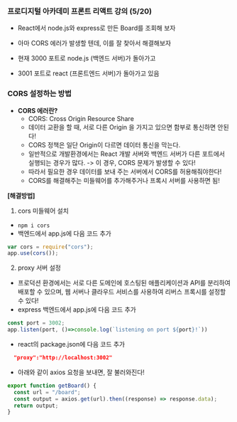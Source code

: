 ### 프로디지털 아카데미 프론트 리액트 강의 (5/20)
- React에서 node.js와 express로 만든 Board를 조회해 보자
- 아마 CORS 에러가 발생할 텐데, 이를 잘 찾아서 해결해보자

- 현재 3000 포트로 node.js (백엔드 서버)가 돌아가고
- 3001 포트로 react (프론트엔드 서버)가 돌아가고 있음

### CORS 설정하는 방법
- **CORS 에러란?**
  - CORS: Cross Origin Resource Share
  - 데이터 교환을 할 때, 서로 다른 Origin 을 가지고 있으면 함부로 통신하면 안된다!
  - CORS 정책은 일단 Origin이 다르면 데이터 통신을 막는다.
  - 일반적으로 개발환경에서는 React 개발 서버와 백엔드 서버가 다른 포트에서 실행되는 경우가 많다. -> 이 경우, CORS 문제가 발생할 수 있다!
  - 따라서 필요한 경우 데이터를 보내 주는 서버에서 CORS를 허용해줘야한다!
  - CORS를 해결해주는 미들웨어를 추가해주거나 프록시 서버를 사용하면 됨!

**[해결방법]**
1. cors 미들웨어 설치
- `npm i cors`
- 백엔드에서 app.js에 다음 코드 추가
```jsx
var cors = require("cors");
app.use(cors());
```

2. proxy 서버 설정
- 프로덕션 환경에서는 서로 다른 도메인에 호스팅된 애플리케이션과 API를 분리하여 배포할 수 있으며, 웹 서버나 클라우드 서비스를 사용하여 리버스 프록시를 설정할 수 있다!
- express 백엔드에서 app.js에 다음 코드 추가
```jsx
const port = 3002;
app.listen(port, ()=>console.log(`listening on port ${port}!`))
```
- react의 package.json에 다음 코드 추가
```json
  "proxy":"http://localhost:3002"
```
- 아래와 같이 axios 요청을 보내면, 잘 불러와진다!
```jsx
export function getBoard() {
  const url = "/board";
  const output = axios.get(url).then((response) => response.data);
  return output;
}
```
